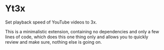 # Yt3x

Set playback speed of YouTube videos to 3x.

This is a minimalistic extension, containing no dependencies and only a few lines of code, which does this one thing
only and allows you to quickly review and make sure, nothing else is going on.